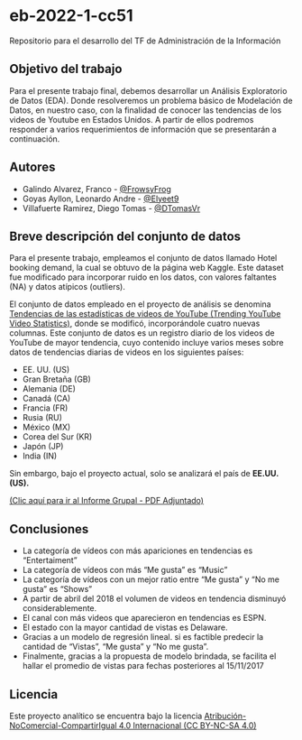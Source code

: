 # eb-2022-1-cc51
Repositorio para el desarrollo del TF de Administración de la Información

## Objetivo del trabajo

Para el presente trabajo final, debemos desarrollar un Análisis Exploratorio de Datos (EDA). Donde resolveremos un problema básico de Modelación de Datos, en nuestro caso, con la finalidad de conocer las tendencias de los videos de Youtube en Estados Unidos. A partir de ellos podremos responder a varios requerimientos de información que se presentarán a continuación.

## Autores

- Galindo Alvarez, Franco - [@FrowsyFrog](https://github.com/FrowsyFrog)
- Goyas Ayllon, Leonardo Andre - [@Elyeet9](https://github.com/Elyeet9)
- Villafuerte Ramirez, Diego Tomas - [@DTomasVr](https://github.com/DTomasVr)

## Breve descripción del conjunto de datos

Para el presente trabajo, empleamos el conjunto de datos llamado Hotel booking demand, la cual se obtuvo de la página web Kaggle. Este dataset fue modificado para incorporar ruido en los datos, con valores faltantes (NA) y datos atípicos (outliers).

El conjunto de datos empleado en el proyecto de análisis se denomina [Tendencias de las estadísticas de videos de YouTube (Trending YouTube Video Statistics)](https://www.kaggle.com/datasets/datasnaek/youtube-new), donde se modificó, incorporándole cuatro nuevas columnas.
Este conjunto de datos es un registro diario de los videos de YouTube de mayor tendencia, cuyo contenido incluye varios meses sobre datos de tendencias diarias de videos en los siguientes países:
- EE. UU. (US)
- Gran Bretaña (GB)
- Alemania (DE)
- Canadá (CA)
- Francia (FR)
- Rusia (RU)
- México (MX)
- Corea del Sur (KR)
- Japón (JP)
- India (IN)

Sin embargo, bajo el proyecto actual, solo se analizará el país de **EE.UU. (US).**

[(Clic aquí para ir al Informe Grupal - PDF Adjuntado)](https://github.com/FrowsyFrog/EB-2022-1-CC51/blob/main/Grupo%202%20-%20Administración%20de%20la%20Información%20TF.pdf)

## Conclusiones

- La categoría de vídeos con más apariciones en tendencias es “Entertaiment”
- La categoría de vídeos con más “Me gusta” es “Music”
- La categoría de vídeos con un mejor ratio entre “Me gusta” y “No me gusta” es “Shows”
- A partir de abril del 2018 el volumen de videos en tendencia disminuyó considerablemente.
- El canal con más videos que aparecieron en tendencias es ESPN.
- El estado con la mayor cantidad de vistas es Delaware.
- Gracias a un modelo de regresión lineal. si es factible predecir la cantidad de “Vistas”, “Me gusta” y “No me gusta”.
- Finalmente, gracias a la propuesta de modelo brindada, se facilita el hallar el promedio de vistas para fechas posteriores al 15/11/2017

## Licencia

Este proyecto analítico se encuentra bajo la licencia [Atribución-NoComercial-CompartirIgual 4.0 Internacional (CC BY-NC-SA 4.0)](https://creativecommons.org/licenses/by-nc-sa/4.0/deed.es)
